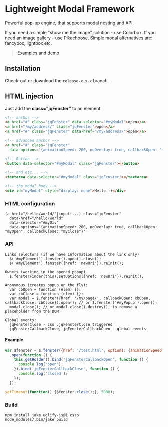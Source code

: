 Lightweight Modal Framework
=============

Powerful pop-up engine, that supports modal nesting and API.

If you need a simple "show me the image" solution - use Colorbox. If you need an image gallery - use Pikachoose. Simple modal alternatives are: fancybox, lightbox  etc.

> [Examples and demo](http://kkamkou.github.com/jqFenster/)

## Installation
Check-out or download the `release-x.x.x` branch.

## HTML injection
Just add the **class="jqFenster"** to an element
```html
<!-- anchor -->
<a href="#" class="jqFenster" data-selector="#myModal">open</a>
<a href="/my/address/" class="jqFenster">open</a>
<a href="#" class="jqFenster" data-href="/my/address/">open</a>

<!-- advanced anchor -->
<a href="#" class="jqFenster"
  data-options='{animationSpeed: 200, noOverlay: true, callbackOpen: "myOpen", callbackClose: "myClose"}'>super-puper link</a>

<!-- Button -->
<button data-selector="#myModal" class="jqFenster"></button>

<!-- and etc... -->
<textarea data-selector="#myModal" class="jqFenster"></textarea>

<!-- the modal body -->
<div id="myModal" style="display: none">Hello :)</div>
```
### HTML configuration
```
(a href="/hello/world/"|input|...) class="jqFenster"
  data-href="/hello/world"
  data-selector="#myDiv"
  data-options='{animationSpeed: 200, noOverlay: true, callbackOpen: "myOpen", callbackClose: "myClose"}'
```

### API
```
Links selectors (if we have information about the link only)
  $('#myElement').fenster().open().close();
  $('#myElement').fenster({href: 'newUri'}).reInit();

Owners (working in the opened popup)
  $.fensterFinder(this).setOptions({href: 'newUri'}).reInit();

Anonymous (creates popup on the fly):
  var cbOpen = function (elem) {};
  var cbClose = function (elem) {};
  var modal = $.fenster({href: '/my/page/', callbackOpen: cbOpen, callbackClose: cbClose}).open(); // or $.fenster('#myPopup').open();
  modal.close(); // or modal.close().destroy(); to remove a placeholder from the DOM

Global events:
  jqFensterClose - css .jqFensterClose triggered
  jqFensterCallbackClose, jqFensterCallbackOpen - global events
```

#### Example
```javascript
var $fenster = $.fenster({href: '/test.html', options: {animationSpeed: 500}})
  .open(function () {
    this.getHolder().bind('jqFensterCallbackOpen', function () {
      console.log('open');
    }).bind('jqFensterCallbackClose', function () {
      console.log('closed');
    });
  });

setTimeout(function() {$fenster.close();}, 5000);
```

### Build
```
npm install jake uglify-js@1 csso
node_modules/.bin/jake build
```
